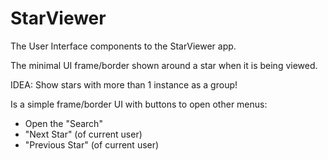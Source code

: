 
# StarViewer

The User Interface components to the StarViewer app.

The minimal UI frame/border shown around a star when it is being viewed.

IDEA: Show stars with more than 1 instance as a group!

Is a simple frame/border UI with buttons to open other menus:
- Open the "Search"
- "Next Star" (of current user)
- "Previous Star" (of current user)
